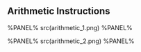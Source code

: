 ## Arithmetic Instructions

%PANEL%
src(arithmetic_1.png)
%PANEL%

%PANEL%
src(arithmetic_2.png)
%PANEL%